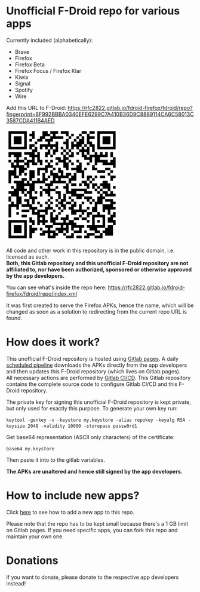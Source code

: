 Unofficial F-Droid repo for various apps
========================================

Currently included (alphabetically):

* Brave
* Firefox
* Firefox Beta
* Firefox Focus / Firefox Klar
* Kiwix
* Signal
* Spotify
* Wire

Add this URL to F-Droid:
https://rfc2822.gitlab.io/fdroid-firefox/fdroid/repo?fingerprint=8F992BBBA0340EFE6299C7A410B36D9C8889114CA6C58013C3587CDA411B4AED

[![Repo URL QRcode](fdroid/public/repo-qrcode.png)](https://rfc2822.gitlab.io/fdroid-firefox/fdroid/repo?fingerprint=8F992BBBA0340EFE6299C7A410B36D9C8889114CA6C58013C3587CDA411B4AED)

All code and other work in this repository is in the public domain, i.e. licensed as such.<br />
**Both, this Gitlab repository and this unofficial F-Droid repository
are not affiliated to, nor have been authorized, sponsored or otherwise approved by the app developers.**

You can see what's inside the repo here: https://rfc2822.gitlab.io/fdroid-firefox/fdroid/repo/index.xml

It was first created to serve the Firefox APKs, hence the name, which will be changed as soon as a solution
to redirecting from the current repo URL is found.


How does it work?
=================

This unofficial F-Droid repository is hosted using [Gitlab pages](https://about.gitlab.com/2016/04/07/gitlab-pages-setup/).
A daily [scheduled pipeline](https://docs.gitlab.com/ce/user/project/pipelines/schedules.html)
downloads the APKs directly from the app developers and then updates this F-Droid repository (which lives
on Gitlab pages).<br />
All necessary actions are performed by [Gitlab CI/CD](https://about.gitlab.com/features/gitlab-ci-cd/).
This Gitlab repository contains the complete source code to configure Gitlab CI/CD and this F-Droid repository.

The private key for signing this unofficial F-Droid repository is kept private, but only used for exactly this purpose.
To generate your own key run:
```
keytool -genkey -v -keystore my.keystore -alias repokey -keyalg RSA -keysize 2048 -validity 10000 -storepass passw0rd1
```

Get base64 representation (ASCII only characters) of the certificate:
```
base64 my.keystore
```
Then paste it into to the gitlab variables.

**The APKs are unaltered and hence still signed by the app developers.**

How to include new apps?
========================

Click [here](ADDAPPS.md) to see how to add a new app to this repo.

Please note that the repo has to be kept small because there's a 1 GB limit on Gitlab pages.
If you need specific apps, you can fork this repo and maintain your own one.


Donations
=========

If you want to donate, please donate to the respective app developers instead!

